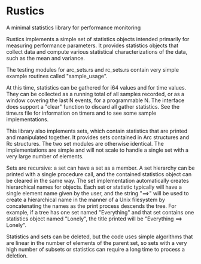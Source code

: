 # Rustics
A minimal statistics library for performance monitoring


Rustics implements a simple set of statistics objects intended primarily for
measuring performance parameters.  It provides statistics objects that
collect data and compute various statistical characterizations of the data,
such as the mean and variance.

The testing modules for arc_sets.rs and rc_sets.rs contain very simple example
routines called "sample_usage".

At this time, statistics can be gathered for i64 values and for time values.
They can be collected as a running total of all samples recorded, or as a
window covering the last N events, for a programmable N.  The interface does
support a "clear" function to discard all gather statistics.  See the time.rs
file for information on timers and to see some sample implementations.

This library also implements sets, which contain statistics that are printed
and manipulated together.  It provides sets contained in Arc structures and Rc
structures.  The two set modules are otherwise identical.  The implementations
are simple and will not scale to handle a single set with a very large number
of elements.

Sets are recursive:  a set can have a set as a member.  A set hierarchy can be
printed with a single procedure call, and the contained statistics object can
be cleared in the same way.  The set implementation automatically creates
hierarchical names for objects.  Each set or statistic typically will have a
single element name given by the user, and the string "==>" will be used to
create a hierarchical name in the manner of a Unix filesystem by concatenating
the names as the print process descends the tree.  For example, if a tree has
one set named "Everything" and that set contains one statistics object named
"Lonely", the title printed will be "Everything ==> Lonely".

Statistics and sets can be deleted, but the code uses simple algorithms that
are linear in the number of elements of the parent set, so sets with a very
high number of subsets or statistics can require a long time to process a
deletion.
